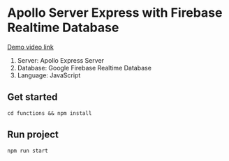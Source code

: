 # Apollo  Server Express with Firebase Realtime Database

[Demo video link](https://drive.google.com/file/d/1wdWrEIah5NAJyq-ARtRcWqrwLCPABPVa/view?usp=sharing)
1. Server: Apollo Express Server
2. Database: Google Firebase Realtime Database
3. Language: JavaScript

## Get started

`cd functions && npm install`

## Run project

`npm run start`
